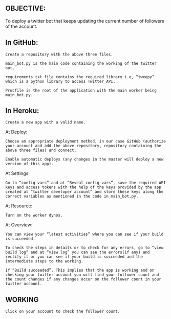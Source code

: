 ## OBJECTIVE:
To deploy a twitter bot that keeps updating the current number of followers of the account.


## In GitHub:

    Create a repository with the above three files.

    main_bot.py is the main code containing the working of the twitter bot.

    requirements.txt file contains the required library i.e, “tweepy” which is a python library to access Twitter API.

    Procfile is the root of the application with the main worker being main_bot.py.

## In Heroku:

    Create a new app with a valid name.

At Deploy:

    Choose an appropriate deployment method, in our case GitHub (authorize your account and add the above repository, repository containing the above three files) and connect.

    Enable automatic deploys (any changes in the master will deploy a new version of this app).

At Settings:

    Go to “config vars” and at “Reveal config vars”, save the required API keys and access tokens with the help of the keys provided by the app created at “twitter developer account” and store these keys along the correct variables as mentioned in the code in main_bot.py.

At Resource:

    Turn on the worker dynos.
  
At Overview:

    You can view your “latest activities” where you can see if your build is succeeded.
  
    To check the steps in details or to check for any errors, go to “view build log” and at “view log” you can see the errors(if any) and rectify it or you can see if your build is succeeded and the intermediate steps to the working.
  
    If “Build succeeded”. This implies that the app is working and on checking your twitter account you will find your follower count and the count changes if any changes occur on the follower count in your twitter account.

## WORKING

    Click on your account to check the follower count.

